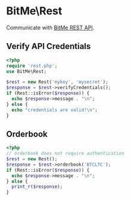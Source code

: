 # BitMe\Rest

Communicate with [BitMe REST API](http://bitme.github.io/rest/).

## Verify API Credentials

```php
<?php
require 'rest.php';
use BitMe\Rest;

$rest = new Rest('mykey', 'mysecret');
$response = $rest->verifyCredentials();
if (Rest::isError($response)) {
  echo $response->message . "\n";
} else {
  echo "credentials are valid!\n";
}
```

## Orderbook

```php
<?php
// orderbook does not require authentication
$rest = new Rest();
$response = $rest->orderbook('BTCLTC');
if (Rest::isError($response)) {
  echo $response->message . "\n";
} else {
  print_r($response);
}
```

